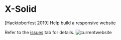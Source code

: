 # X-Solid
[Hacktoberfest 2019] Help build a responsive website

Refer to the  [issues](https://github.com/adlyloukil/x-solid/issues) tab for details.
![currentwebsite](https://user-images.githubusercontent.com/22683645/67034729-212ed980-f110-11e9-9817-ecdea389227a.png)
